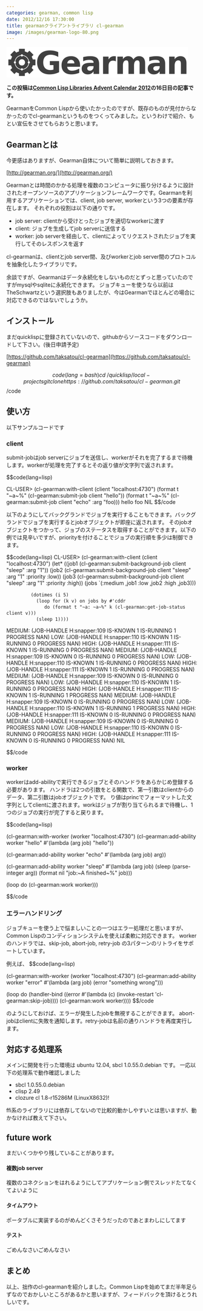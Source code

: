 ```yaml
---
categories: gearman, common lisp
date: 2012/12/16 17:30:00
title: gearmanクライアントライブラリ cl-gearman
image: /images/gearman-logo-80.png
---
```


![tool](/images/gearman-logo.png)

<b>この投稿は[Common Lisp Libraries Advent Calendar 2012](http://qiita.com/advent-calendar/2012/clladvent)の16日目の記事です。</b>


GearmanをCommon Lispから使いたかったのですが、既存のものが見付からなかったのでcl-gearmanというものをつくってみました。というわけで紹介、もとい宣伝をさせてもらおうと思います。


## Gearmanとは

今更感はありますが、Gearman自体について簡単に説明しておきます。

[http://gearman.org/](http://gearman.org/)

Gearmanとは時間のかかる処理を複数のコンピュータに振り分けるように設計されたオープンソースのアプリケーションフレームワークです。Gearmanを利用するアプリケーションでは、client, job server, workerという3つの要素が存在します。
それぞれの役割は以下の通りです。

* job server: clientから受けとったジョブを適切なworkerに渡す
* client: ジョブを生成してjob serverに送信する
* worker: job serverを経由して、clientによってリクエストされたジョブを実行してそのレスポンスを返す

cl-gearmanは、clientとjob server間、及びworkerとjob server間のプロトコルを抽象化したライブラリです。

余談ですが、Gearmanはデータ永続化をしないものだとずっと思っていたのですがmysqlやsqliteに永続化できます。
ジョブキューを使うなら以前はTheSchwartzという選択肢もありましたが、今はGearmanでほとんどの場合に対応できるのではないでしょうか。

## インストール

まだquicklispに登録されていないので、githubからソースコードをダウンロードして下さい。(後日申請予定)

[https://github.com/taksatou/cl-gearman](https://github.com/taksatou/cl-gearman)

$$code(lang=bash)
cd ~/quicklisp/local-projects
git clone https://github.com/taksatou/cl-gearman.git
$$/code


## 使い方

以下サンプルコードです

### client

submit-jobはjob serverにジョブを送信し、workerがそれを完了するまで待機します。workerが処理を完了するとその返り値が文字列で返されます。

$$code(lang=lisp)

CL-USER> (cl-gearman:with-client (client "localhost:4730")
           (format t "~a~%" (cl-gearman:submit-job client "hello"))
           (format t "~a~%" (cl-gearman:submit-job client "echo" :arg "foo)))
hello
foo
NIL
$$/code

以下のようにしてバックグランドでジョブを実行することもできます。バックグランドでジョブを実行するとjobオブジェクトが即座に返されます。
そのjobオブジェクトをつかって、ジョブのステータスを取得することができます。以下の例では見辛いですが、priorityを付けることでジョブの実行順を多少は制御できます。

$$code(lang=lisp)
CL-USER> (cl-gearman:with-client (client "localhost:4730")
           (let* ((job1 (cl-gearman:submit-background-job client "sleep" :arg "1"))
                  (job2 (cl-gearman:submit-background-job client "sleep" :arg "1" :priority :low))
                  (job3 (cl-gearman:submit-background-job client "sleep" :arg "1" :priority :high))
                  (jobs `(:medium ,job1 :low ,job2 :high ,job3)))

             (dotimes (i 5)
               (loop for (k v) on jobs by #'cddr
                  do (format t "~a: ~a~%" k (cl-gearman:get-job-status client v)))
               (sleep 1))))
MEDIUM: (JOB-HANDLE H:snapper:109 IS-KNOWN 1 IS-RUNNING 1 PROGRESS NAN)
LOW: (JOB-HANDLE H:snapper:110 IS-KNOWN 1 IS-RUNNING 0 PROGRESS NAN)
HIGH: (JOB-HANDLE H:snapper:111 IS-KNOWN 1 IS-RUNNING 0 PROGRESS NAN)
MEDIUM: (JOB-HANDLE H:snapper:109 IS-KNOWN 0 IS-RUNNING 0 PROGRESS NAN)
LOW: (JOB-HANDLE H:snapper:110 IS-KNOWN 1 IS-RUNNING 0 PROGRESS NAN)
HIGH: (JOB-HANDLE H:snapper:111 IS-KNOWN 1 IS-RUNNING 0 PROGRESS NAN)
MEDIUM: (JOB-HANDLE H:snapper:109 IS-KNOWN 0 IS-RUNNING 0 PROGRESS NAN)
LOW: (JOB-HANDLE H:snapper:110 IS-KNOWN 1 IS-RUNNING 0 PROGRESS NAN)
HIGH: (JOB-HANDLE H:snapper:111 IS-KNOWN 1 IS-RUNNING 1 PROGRESS NAN)
MEDIUM: (JOB-HANDLE H:snapper:109 IS-KNOWN 0 IS-RUNNING 0 PROGRESS NAN)
LOW: (JOB-HANDLE H:snapper:110 IS-KNOWN 1 IS-RUNNING 1 PROGRESS NAN)
HIGH: (JOB-HANDLE H:snapper:111 IS-KNOWN 0 IS-RUNNING 0 PROGRESS NAN)
MEDIUM: (JOB-HANDLE H:snapper:109 IS-KNOWN 0 IS-RUNNING 0 PROGRESS NAN)
LOW: (JOB-HANDLE H:snapper:110 IS-KNOWN 0 IS-RUNNING 0 PROGRESS NAN)
HIGH: (JOB-HANDLE H:snapper:111 IS-KNOWN 0 IS-RUNNING 0 PROGRESS NAN)
NIL

$$/code

### worker

workerはadd-abilityで実行できるジョブとそのハンドラをあらかじめ登録する必要があります。
ハンドラは2つの引数をとる関数で、第一引数はclientからのデータ、第二引数はjobオブジェクトです。
り値はprincでフォーマットした文字列としてclientに渡されます。workはジョブが割り当てられるまで待機し、1つのジョブの実行が完了すると戻ります。

$$code(lang=lisp)

(cl-gearman:with-worker (worker "localhost:4730")
  (cl-gearman:add-ability worker "hello"
                          #'(lambda (arg job) "hello"))

  (cl-gearman:add-ability worker "echo"
                          #'(lambda (arg job) arg))

  (cl-gearman:add-ability worker "sleep"
                          #'(lambda (arg job)
                              (sleep (parse-integer arg))
                              (format nil "job:~A finished~%" job)))
                              
  (loop do (cl-gearman:work worker)))

$$/code


### エラーハンドリング

ジョブキューを使う上で悩ましいことの一つはエラー処理だと思いますが、Common Lispのコンディションシステムを使えば柔軟に対応できます。
workerのハンドラでは、skip-job, abort-job, retry-job の3パターンのリトライをサポートしています。

例えば、
$$code(lang=lisp)

(cl-gearman:with-worker (worker "localhost:4730") 
  (cl-gearman:add-ability worker "error"
                          #'(lambda (arg job) (error "something wrong")))

  (loop do (handler-bind ((error #'(lambda (c) (invoke-restart 'cl-gearman:skip-job))))
             (cl-gearman:work worker))))
$$/code

のようにしておけば、エラーが発生したjobを無視することができます。
abort-jobはclientに失敗を通知します。retry-jobは名前の通りハンドラを再度実行します。


## 対応する処理系

メインに開発を行った環境は ubuntu 12.04, sbcl 1.0.55.0.debian です。
一応以下の処理系で動作確認しました

* sbcl 1.0.55.0.debian 
* clisp 2.49
* clozure cl  1.8-r15286M  (LinuxX8632)!

ffi系のライブラリには依存してないので比較的動かしやすいとは思いますが、動かなければ教えて下さい。

## future work

まだいくつかやり残していることがあります。

#### 複数job server

複数のコネクションをはれるようにしてアプリケーション側でスレッドたてなくてよいように

#### タイムアウト

ポータブルに実装するのがめんどくさそうだったのであとまわしにしてます

#### テスト

ごめんなさいごめんなさい

## まとめ

以上、拙作のcl-gearmanを紹介しました。Common Lispを始めてまだ半年足らずなのでおかしいところがあるかと思いますが、フィードバックを頂けるとうれしいです。

